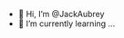 - 👋 Hi, I’m @JackAubrey
- 🌱 I’m currently learning ...

<!---
JackAubrey/JackAubrey is a ✨ special ✨ repository because its `README.md` (this file) appears on your GitHub profile.
You can click the Preview link to take a look at your changes.
--->
